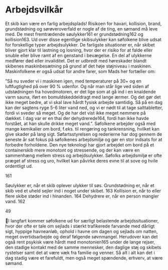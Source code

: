 # Arbejdsvilkår

Et skib kan være en farlig arbejdsplads! Risikoen for havari, kollision, brand, grundstødning og sørøveroverfald er
nogle af de ting, en sømand må leve med.
De mest fremtrædende søulykker161 er grundstødning162
og kollision163. Ud over disse egentlige skibsulykker
kan søfolkene blive udsat for forskellige typer
arbejdsulykker. De farligste situationer er, når skibet
bliver gjort klar til lastning og losning, hvor der er
risiko for at falde eller snuble eller blive ramt af en
genstand i bevægelse. En del af ulykkerne medfører
død eller invaliditet. Det er udbredt med høreskader
blandt skibenes maskinbesætning på grund af det høje
støjniveau i maskinen.
Maskinfolkene er også udsat for andre farer, som Mads
her fortæller om:

”Så nu sveder vi i maskinen igen, med temperaturer på 30+ og
en luftfugtighed på over 90 % udenfor. Og når man står lige
ved siden af udstødningen fra hovedmotoren, er det lige som at
gå ind i en knaldende varm sauna, iført en bomuldskeddeldragt
med lange ærmer. Og det gør det ikke meget bedre, at vi skal
lave hårdt fysisk arbejde samtidig. Så på en dag kan der
sagtens ryge 5-6 liter vand ned, og vi er nødt til at tage
salttabletter, fordi vi sveder så meget. Og de har det vist ikke
meget nemmere på dækket. I dag var er en thai der
dehydrerede164, fordi han ikke havde forstået, at han skulle
drikke meget vand.”.
Søfolkene arbejder også med mange kemikalier om bord, f.eks.
til rengøring og tankrensning, hvilket kan give skader på lang sigt. Søfartsstyrelsen og rederierne har dog gennem de
seneste år sat fokus på søfolkenes arbejdsmiljø og gør en stor indsats for at forbedre forholdene.
Den nye teknologi har gjort arbejdet om bord på et containerskib mere monotont og stressende, og der kan være en
sammenhæng mellem stress og arbejdsulykker. Søfolks arbejdsmiljø er ofte præget af stress og uro, hvilket kan påvirke
deres evne til at sove og hvile ordentligt ud.

161

Søulykker er, når et skib oplever ulykker til søs.
Grundstødning er, når et skib ved et uheld sejler ind i noget under skibet.
163
Kollision er, når to eller flere skibe støder ind i hinanden.
164
Dehydrere er, når en person mangler vand.
162

49

I langfart kommer søfolkene ud for særligt belastende arbejdssituationer,
hvor der ofte er tale om sejlads i stærkt trafikerede farvande med dårligt
sigt, hyppige havneanløb, ophold i havne om dagen og sejlads om natten,
meget overtidsarbejde og deraf følgende søvnmangel.
Herudover kan det også rent psykisk være hårdt med monotonien165
under de lange rejser, den stadige kontakt med de samme mennesker,
den daglige støj og skibets rystelser samt det at være væk fra familie og
venner. Så alt i alt kan det i dag stadig være et farefuldt, men også meget
spændende, erhverv, at være sømand.

